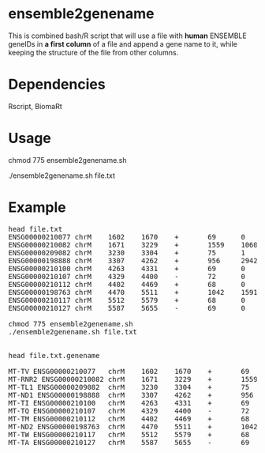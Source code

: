 # ensemble2genename

This is combined bash/R script that will use a file with **human** ENSEMBLE geneIDs in **a first column** of a file and append a gene name to it, while keeping the structure of the file from  other columns.

# Dependencies
Rscript, BiomaRt

# Usage
chmod 775 ensemble2genename.sh

./ensemble2genename.sh file.txt

# Example

<pre>
head file.txt
ENSG00000210077 chrM    1602    1670    +       69      0
ENSG00000210082 chrM    1671    3229    +       1559    106043
ENSG00000209082 chrM    3230    3304    +       75      1
ENSG00000198888 chrM    3307    4262    +       956     29426
ENSG00000210100 chrM    4263    4331    +       69      0
ENSG00000210107 chrM    4329    4400    -       72      0
ENSG00000210112 chrM    4402    4469    +       68      0
ENSG00000198763 chrM    4470    5511    +       1042    15914
ENSG00000210117 chrM    5512    5579    +       68      0
ENSG00000210127 chrM    5587    5655    -       69      0

chmod 775 ensemble2genename.sh
./ensemble2genename.sh file.txt


head file.txt.genename

MT-TV ENSG00000210077   chrM    1602    1670    +       69      0
MT-RNR2 ENSG00000210082 chrM    1671    3229    +       1559    106043
MT-TL1 ENSG00000209082  chrM    3230    3304    +       75      1
MT-ND1 ENSG00000198888  chrM    3307    4262    +       956     29426
MT-TI ENSG00000210100   chrM    4263    4331    +       69      0
MT-TQ ENSG00000210107   chrM    4329    4400    -       72      0
MT-TM ENSG00000210112   chrM    4402    4469    +       68      0
MT-ND2 ENSG00000198763  chrM    4470    5511    +       1042    15914
MT-TW ENSG00000210117   chrM    5512    5579    +       68      0
MT-TA ENSG00000210127   chrM    5587    5655    -       69      0


